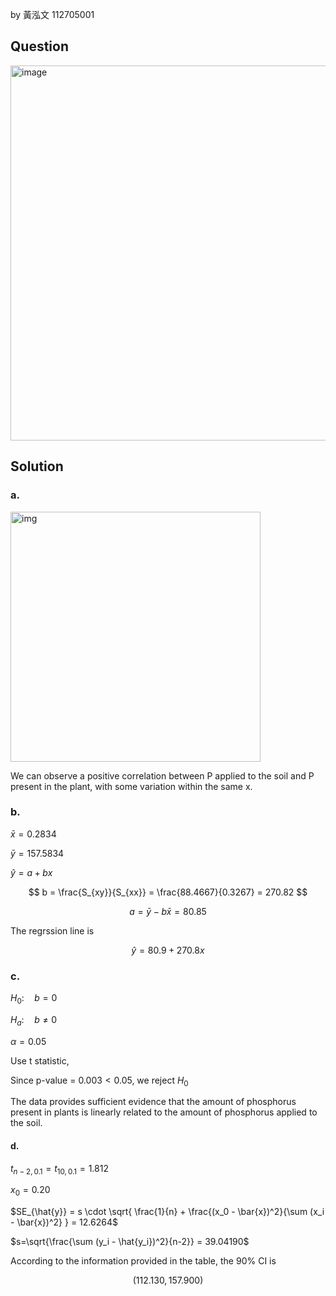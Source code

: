 by 黃泓文 112705001

## Question

<img width="600" alt="image" src="https://github.com/user-attachments/assets/9df38b5c-232a-45bf-82de-440627888ca0" />

## Solution

### a.

<img width="400" alt="img" src=https://github.com/user-attachments/assets/f2b9af53-37e0-4dd9-b2dc-73d80a3c0315/>

We can observe a positive correlation between P applied to the soil and P present in the plant, with some variation within the same x.

### b.

$\bar{x}=0.2834$

$\bar{y}=157.5834$

$\hat{y} =  a + bx$

$$
b = \frac{S_{xy}}{S_{xx}} = \frac{88.4667}{0.3267} = 270.82
$$

$$
a = \bar{y}-b\bar{x} =  80.85
$$

The regrssion line is 

$$
\hat{y} = 80.9 + 270.8x
$$

### c.

$H_0: \quad b = 0$  

$H_a: \quad b \neq 0$  

$\alpha = 0.05$

Use t statistic,

Since p-value = $0.003 < 0.05$, we reject $H_0$

The data provides sufficient evidence that the amount of phosphorus present in plants is linearly related to the amount of phosphorus applied to the soil.

#### d.


$t_{n-2,0.1} = t_{10,0.1} = 1.812$

$x_0 = 0.20$

$SE_{\hat{y}} = s \cdot \sqrt{ \frac{1}{n} + \frac{(x_0 - \bar{x})^2}{\sum (x_i - \bar{x})^2} } = 12.6264$

$s=\sqrt{\frac{\sum (y_i - \hat{y_i})^2}{n-2}} = 39.04190$

According to the information provided in the table, the 90% CI is

$$
(112.130, 157.900)
$$



